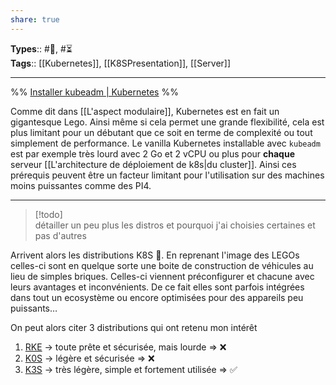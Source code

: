 ```yaml
---
share: true
---
```


**Types**:: #🌲, #⏳  
**Tags**:: [[Kubernetes]], [[K8SPresentation]], [[Server]]

---

%%
[Installer kubeadm | Kubernetes](https://kubernetes.io/fr/docs/setup/production-environment/tools/kubeadm/install-kubeadm/)
%%

Comme dit dans [[L'aspect modulaire]], Kubernetes est en fait un gigantesque Lego. Ainsi même si cela permet une grande flexibilité, cela est plus limitant pour un débutant que ce soit en terme de complexité ou tout simplement de performance. Le vanilla Kubernetes installable avec `kubeadm` est par exemple très lourd avec 2 Go et 2 vCPU ou plus pour **chaque** serveur [[L'architecture de déploiement de k8s|du cluster]]. Ainsi ces prérequis peuvent être un facteur limitant pour l'utilisation sur des machines moins puissantes comme des PI4.

---

> [!todo]  
> détailler un peu plus les distros et pourquoi j'ai choisies certaines et pas d'autres

Arrivent alors les distributions K8S 🥳. En reprenant l'image des LEGOs celles-ci sont en quelque sorte une boite de construction de véhicules au lieu de simples briques. Celles-ci viennent préconfigurer et chacune avec leurs avantages et inconvénients. De ce fait elles sont parfois intégrées dans tout un ecosystème ou encore optimisées pour des appareils peu puissants…

On peut alors citer 3 distributions qui ont retenu mon intérêt

1. [RKE](https://rke.docs.rancher.com/) -> toute prête et sécurisée, mais lourde => ❌
2. [K0S](https://k0sproject.io/) -> légère et sécurisée => ❌
3. [K3S](https://k3s.io/) -> très légère, simple et fortement utilisée => ✅
